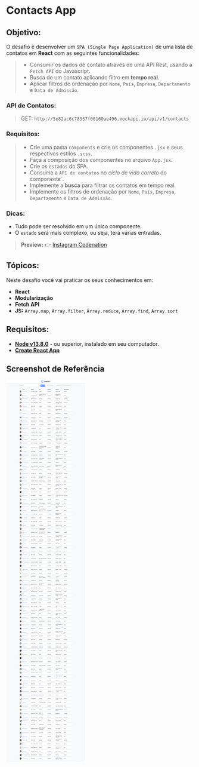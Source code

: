 # Contacts App
  
## Objetivo: 
O desafio é desenvolver um `SPA (Single Page Application)` de uma lista de contatos em **React** com as seguintes funcionalidades:
> * Consumir os dados de contato através de uma API Rest, usando a `Fetch API` do Javascript.
> * Busca de um contato aplicando filtro em **tempo real**.
> * Aplicar filtros de ordenação por `Nome`, `País`, `Empresa`, `Departamento` e `Data de Admissão`.

### API de Contatos:
> GET: `http://5e82ac6c78337f00160ae496.mockapi.io/api/v1/contacts`

### Requisitos:

> * Crie uma pasta `components` e crie os componentes `.jsx` e seus respectivos estilos `.scss`.
> * Faça a composição dos componentes no arquivo `App.jsx`.
> * Crie os `estados` do SPA.
> * Consuma a `API de contatos` no *ciclo de vida correto* do componente`.
> * Implemente a **busca** para filtrar os contatos em tempo real.
> * Implemente os filtros de ordenação por `Nome`, `País`, `Empresa`, `Departamento` e `Data de Admissão`.

### Dicas:
* Tudo pode ser resolvido em um único componente.
* O `estado` será mais complexo, ou seja, terá várias entradas.

> **Preview:**
> 👉 [Instagram Codenation](https://aceleradev-react.netlify.com/aula-05/public)

## Tópicos:
Neste desafio você vai praticar os seus conhecimentos em:
- **React**
- **Modularização**
- **Fetch API**
- **JS:** `Array.map`, `Array.filter`, `Array.reduce`, `Array.find`, `Array.sort`

## Requisitos:
* **[Node v13.8.0](https://nodejs.org/en/)** - ou superior, instalado em seu computador.
* **[Create React App](https://github.com/facebook/create-react-app)**

## Screenshot de Referência
![](docs/screenshot.png)




